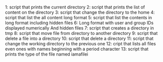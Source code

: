 1: script that prints the current directory
2: script that prints the list of content on the directory
3: script that change the directory to the home
4: script that list the all content long format
5: script that list the contents in long format including hidden files
6: Long format with user and group IDs displayed numerically And hidden files
7: script that creates a directory in tmp
8: script that move file from directory to another directory
9: script that delete a file into a directory
10: script that delete a directory
11: script that change the working directory to the previous one
12: cript that lists all files even ones with names beginning with a period character
13: script that prints the type of the file named iamafilei
